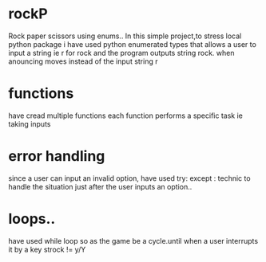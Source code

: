 # rockP
Rock paper scissors using enums..
In this simple project,to stress local python package
i have used python enumerated types that allows a user to input a string ie r for rock and the program outputs string rock.
when anouncing moves
instead of the input string r 

# functions
have cread multiple functions 
each function performs a specific task ie taking inputs 

# error handling
since a user can input an invalid option,
have used try: except : technic to handle the situation just after the user inputs an option..

# loops..
have used while loop so as the game be a cycle.until when a user interrupts it by a key strock != y/Y

